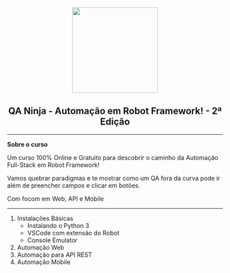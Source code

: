<h1 align="center">
    <img src="https://www.qaninja.io/school/wp-content/uploads/2020/06/roboweek-ninja-mascot.svg" width="200px">
</h1>

<h2 align="center">QA Ninja - Automação em Robot Framework! - 2ª Edição</h2>

<hr>

<strong>Sobre o curso</strong>
<p>Um curso 100% Online e Gratuito para descobrir o caminho da Automação Full-Stack em Robot Framework!

Vamos quebrar paradigmas e te mostrar como um QA fora da curva pode ir além de preencher campos e clicar em botões.

Com focom em Web, API e Mobile</p>
<hr>
<ol>
    <li>
        Instalações Básicas
        <ul>
            <li>Instalando o Python 3</li>
            <li>VSCode com extensão do Robot</li>
            <li>Console Emulator</li>
        </ul>
    </li>
    <li>Automação Web</li>
    <li>Automação para API REST</li>
    <li>Automação Mobile</li>
</ol>